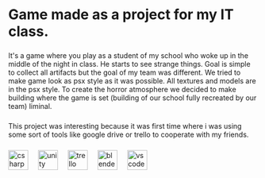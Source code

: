 <h1 align="left">Game made as a project for my IT class.</h1>

###

<p align="left">It's a game where you play as a student of my school who woke up in the middle of the night in class. He starts to see strange things. Goal is simple to collect all artifacts but the goal of my team was different. We tried to make game look as psx style as it was possible. All textures and models are in the psx style. To create the horror atmosphere we decided to make building where the game is set (building of our school fully recreated by our team) liminal.</p>

###

<p align="left">This project was interesting because it was first time where i was using some sort of tools like google drive or trello to cooperate with my friends.</p>

###

<div align="left">
  <img src="https://cdn.jsdelivr.net/gh/devicons/devicon/icons/csharp/csharp-original.svg" height="40" alt="csharp logo"  />
  <img width="12" />
  <img src="https://cdn.jsdelivr.net/gh/devicons/devicon/icons/unity/unity-original.svg" height="40" alt="unity logo"  />
  <img width="12" />
  <img src="https://cdn.jsdelivr.net/gh/devicons/devicon/icons/trello/trello-plain.svg" height="40" alt="trello logo"  />
  <img width="12" />
  <img src="https://cdn.jsdelivr.net/gh/devicons/devicon/icons/blender/blender-original.svg" height="40" alt="blender logo"  />
  <img width="12" />
  <img src="https://cdn.jsdelivr.net/gh/devicons/devicon/icons/vscode/vscode-original.svg" height="40" alt="vscode logo"  />
</div>

###
